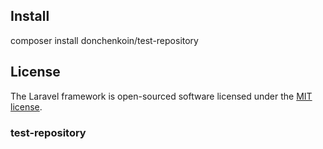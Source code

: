 
## Install

composer install donchenkoin/test-repository

## License

The Laravel framework is open-sourced software licensed under the [MIT license](https://opensource.org/licenses/MIT).
### test-repository
